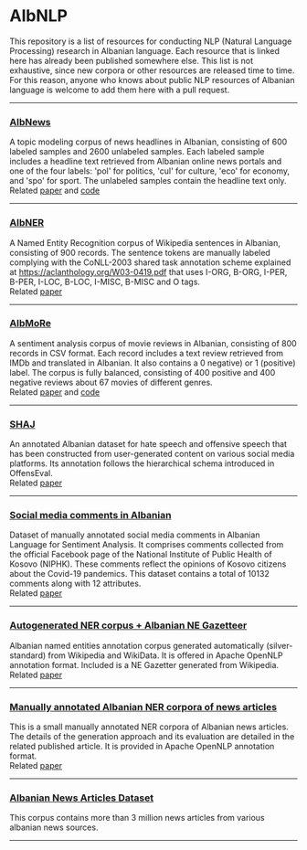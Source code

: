 # AlbNLP

This repository is a list of resources for conducting NLP (Natural Language Processing) research in Albanian language. Each resource that is linked here has already been published somewhere else. This list is not exhaustive, since new corpora or other resources are released time to time. For this reason, anyone who knows about public NLP resources of Albanian language is welcome to add them here with a pull request. 

---

### [AlbNews](http://hdl.handle.net/11234/1-5411)
A topic modeling corpus of news headlines in Albanian, consisting of 600 labeled samples and 2600 unlabeled samples. Each labeled sample includes a headline text retrieved from Albanian online news portals and one of the four labels: 'pol' for politics, 'cul' for culture, 'eco' for economy, and  'spo' for sport. The unlabeled samples contain the headline text only.  
Related [paper](https://arxiv.org/abs/2402.04028) and [code](https://github.com/erionc/AlbNews)

---

### [AlbNER](http://hdl.handle.net/11234/1-5214)
A Named Entity Recognition corpus of Wikipedia sentences in Albanian, consisting of 900 records. The sentence tokens are manually labeled complying with the CoNLL-2003 shared task annotation scheme explained at https://aclanthology.org/W03-0419.pdf that uses I-ORG, B-ORG, I-PER, B-PER, I-LOC, B-LOC, I-MISC, B-MISC and O tags.  
Related [paper](https://arxiv.org/abs/2309.08741)

---

### [AlbMoRe](http://hdl.handle.net/11234/1-5165)
A sentiment analysis corpus of movie reviews in Albanian, consisting of 800 records in CSV format. Each record includes a text review retrieved from IMDb and translated in Albanian. It also contains a 0 negative) or 1 (positive) label. The corpus is fully balanced, consisting of 400 positive and 400 negative reviews about 67 movies of different genres.  
Related [paper](https://arxiv.org/abs/2306.08526) and [code](https://github.com/erionc/AlbMoRe)

---

### [SHAJ](https://figshare.com/articles/dataset/SHAJ_Albanian_hate_speech_abusive_language/19333298)
An annotated Albanian dataset for hate speech and offensive speech that has been constructed from user-generated content on various social media platforms. Its annotation follows the hierarchical schema introduced in OffensEval.   
Related [paper](https://arxiv.org/abs/2107.13592)

---

### [Social media comments in Albanian](https://data.mendeley.com/datasets/bj2gyvkgvx/4)
Dataset of manually annotated social media comments in Albanian Language for Sentiment Analysis. It comprises comments collected from the official Facebook page of the National Institute of Public Health of Kosovo (NIPHK). These comments reflect the opinions of Kosovo citizens about the Covid-19 pandemics. This dataset contains a total of 10132 comments along with 12 attributes.  
Related [paper](https://www.sciencedirect.com/science/article/pii/S2352340922006333)

---

### [Autogenerated NER corpus + Albanian NE Gazetteer](https://zenodo.org/records/7339199)
Albanian named entities annotation corpus generated automatically (silver-standard) from Wikipedia and WikiData. It is offered in Apache OpenNLP annotation format. Included is a NE Gazetter generated from Wikipedia.  
Related [paper](https://sciendo.com/article/10.2478/cait-2018-0009)

---

### [Manually annotated Albanian NER corpora of news articles](https://www.researchgate.net/publication/365605758_Manually_annotated_Albanian_NER_corpora_of_news_articles)
This is a small manually annotated NER corpora of Albanian news articles. The details of the generation approach and its evaluation are detailed in the related published article. It is provided in Apache OpenNLP annotation format.  
Related [paper](https://www.researchgate.net/publication/311208652_Named_Entity_Recognition_in_Albanian_Based_on_CRFs_Approach)

---

### [Albanian News Articles Dataset](https://www.kaggle.com/dsv/2571388)
This corpus contains more than 3 million news articles from various albanian news sources.

---


